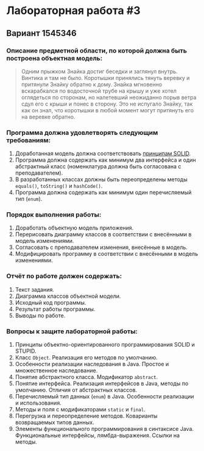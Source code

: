 # Лабораторная работа #3

## Вариант 1545346

### Описание предметной области, по которой должна быть построена объектная модель:

> Одним прыжком Знайка достиг беседки и заглянул внутрь. Винтика и там не было. Коротышки принялись тянуть веревку и притянули Знайку обратно к дому. Знайка мгновенно вскарабкался по водосточной трубе на крышу и уже хотел оглядеться по сторонам, но налетевший неожиданно порыв ветра сдул его с крыши и понес в сторону. Это не испугало Знайку, так как он знал, что коротышки в любой момент могут притянуть его на веревке обратно.

### Программа должна удовлетворять следующим требованиям:

1) Доработанная модель должна соответствовать [принципам SOLID](https://en.wikipedia.org/wiki/SOLID).
2) Программа должна содержать как минимум два интерфейса и один абстрактный класс (номенклатура должна быть согласована с преподавателем).
3) В разработанных классах должны быть переопределены методы `equals()`, `toString()` и `hashCode()`.
4) Программа должна содержать как минимум один перечисляемый тип (`enum`). 
   
### Порядок выполнения работы:
1) Доработать объектную модель приложения.
2) Перерисовать диаграмму классов в соответствии с внесёнными в модель изменениями.
3) Согласовать с преподавателем изменения, внесённые в модель.
4) Модифицировать программу в соответствии с внесёнными в модель изменениями.

### Отчёт по работе должен содержать:
1) Текст задания.
2) Диаграмма классов объектной модели.
3) Исходный код программы.
4) Результат работы программы.
5) Выводы по работе.

### Вопросы к защите лабораторной работы:
1) Принципы объектно-ориентированного программирования SOLID и STUPID.
2) Класс `Object`. Реализация его методов по умолчанию.
3) Особенности реализации наследования в Java. Простое и множественное наследование.
4) Понятие абстрактного класса. Модификатор `abstract`.
5) Понятие интерфейса. Реализация интерфейсов в Java, методы по умолчанию. Отличия от абстрактных классов.
6) Перечисляемый тип данных (`enum`) в Java. Особенности реализации и использования.
7) Методы и поля с модификаторами `static` и `final`.
8) Перегрузка и переопределение методов. Коварианты возвращаемых типов данных.
9) Элементы функционального программирования в синтаксисе Java. Функциональные интерфейсы, лямбда-выражения. Ссылки на методы.
